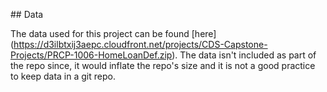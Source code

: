 \## Data

The data used for this project can be found \[here](https://d3ilbtxij3aepc.cloudfront.net/projects/CDS-Capstone-Projects/PRCP-1006-HomeLoanDef.zip). The data isn't included as part of the repo since, it would inflate the repo's size and it is not a good practice to keep data in a git repo.

